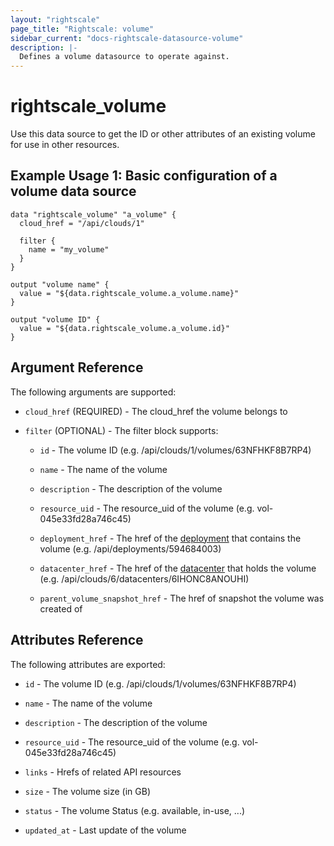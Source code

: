 ```yaml
---
layout: "rightscale"
page_title: "Rightscale: volume"
sidebar_current: "docs-rightscale-datasource-volume"
description: |-
  Defines a volume datasource to operate against.
---
```


# rightscale_volume

Use this data source to get the ID or other attributes  of an existing volume for use in other resources.

## Example Usage 1: Basic configuration of a volume data source

```hcl
data "rightscale_volume" "a_volume" {
  cloud_href = "/api/clouds/1"

  filter {
    name = "my_volume"
  }
}

output "volume name" {
  value = "${data.rightscale_volume.a_volume.name}"
}

output "volume ID" {
  value = "${data.rightscale_volume.a_volume.id}"
}
```

## Argument Reference

The following arguments are supported:

* `cloud_href` (REQUIRED) - The cloud_href the volume belongs to

* `filter` (OPTIONAL) - The filter block supports:

  * `id` - The volume ID (e.g. /api/clouds/1/volumes/63NFHKF8B7RP4)

  * `name` - The name of the volume

  * `description` - The description of the volume

  * `resource_uid` - The resource_uid of the volume (e.g. vol-045e33fd28a746c45)

  * `deployment_href` - The href of the [deployment](http://docs.rightscale.com/cm/dashboard/manage/deployments/) that contains the volume (e.g. /api/deployments/594684003)

  * `datacenter_href` - The href of the [datacenter](http://docs.rightscale.com/cm/dashboard/clouds/generic/datacenter_zones_concepts.html) that holds the volume (e.g. /api/clouds/6/datacenters/6IHONC8ANOUHI)

  * `parent_volume_snapshot_href` - The href of snapshot the volume was created of

## Attributes Reference

The following attributes are exported:

* `id` - The volume ID (e.g. /api/clouds/1/volumes/63NFHKF8B7RP4)

* `name` - The name of the volume

* `description` - The description of the volume

* `resource_uid` - The resource_uid of the volume (e.g. vol-045e33fd28a746c45)

* `links` - Hrefs of related API resources

* `size` - The volume size (in GB)

* `status` - The volume Status (e.g. available, in-use, ...)

* `updated_at` - Last update of the volume
